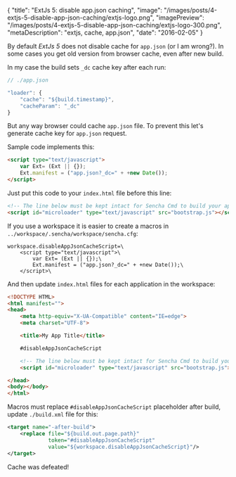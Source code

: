 {
    "title": "ExtJs 5: disable app.json caching",
    "image": "/images/posts/4-extjs-5-disable-app-json-caching/extjs-logo.png",
    "imagePreview": "/images/posts/4-extjs-5-disable-app-json-caching/extjs-logo-300.png",
    "metaDescription": "extjs, cache, app.json",
    "date": "2016-02-05"
}

<!-- preview -->

By default _ExtJs 5_ does not disable cache for `app.json` (or I am wrong?).
In some cases you get old version from browser cache, even after new build.

<!-- /preview -->

In my case the build sets `_dc` cache key after each run:
  
``` javascript
// ./app.json

"loader": {
    "cache": "${build.timestamp}",
    "cacheParam": "_dc"
}
```
  
But any way browser could cache `app.json` file.
To prevent this let's generate cache key for `app.json` request.

Sample code implements this:

``` html
<script type="text/javascript">
    var Ext= (Ext || {});
    Ext.manifest = ("app.json?_dc=" + +new Date());
</script>
```

Just put this code to your `index.html` file before this line:

``` html
<!-- The line below must be kept intact for Sencha Cmd to build your application -->
<script id="microloader" type="text/javascript" src="bootstrap.js"></script>
```

If you use a workspace it is easier to create a macros in `../workspace/.sencha/workspace/sencha.cfg`:

```
workspace.disableAppJsonCacheScript=\
    <script type="text/javascript">\
        var Ext= (Ext || {});\
        Ext.manifest = ("app.json?_dc=" + +new Date());\
    </script>\
```

And then update `index.html` files for each application in the workspace:

``` html
<!DOCTYPE HTML>
<html manifest="">
<head>
    <meta http-equiv="X-UA-Compatible" content="IE=edge">
    <meta charset="UTF-8">

    <title>My App Title</title>

    #disableAppJsonCacheScript

    <!-- The line below must be kept intact for Sencha Cmd to build your application -->
    <script id="microloader" type="text/javascript" src="bootstrap.js"></script>

</head>
<body></body>
</html>
```

Macros must replace `#disableAppJsonCacheScript` placeholder after build, update `./build.xml` file for this:

``` xml
<target name="-after-build">
    <replace file="${build.out.page.path}"
             token="#disableAppJsonCacheScript"
             value="${workspace.disableAppJsonCacheScript}"/>
</target>
```

Cache was defeated!
